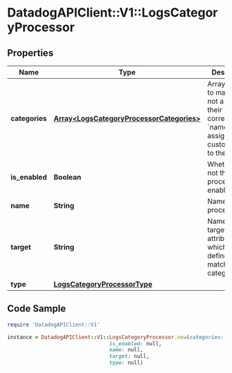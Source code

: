 # DatadogAPIClient::V1::LogsCategoryProcessor

## Properties

Name | Type | Description | Notes
------------ | ------------- | ------------- | -------------
**categories** | [**Array&lt;LogsCategoryProcessorCategories&gt;**](LogsCategoryProcessorCategories.md) | Array of filters to match or not a log and their corresponding &#x60;name&#x60;to assign a custom value to the log. | 
**is_enabled** | **Boolean** | Whether or not the processor is enabled. | [optional] [default to false]
**name** | **String** | Name of the processor. | [optional] 
**target** | **String** | Name of the target attribute which value is defined by the matching category. | 
**type** | [**LogsCategoryProcessorType**](LogsCategoryProcessorType.md) |  | 

## Code Sample

```ruby
require 'DatadogAPIClient::V1'

instance = DatadogAPIClient::V1::LogsCategoryProcessor.new(categories: [],
                                 is_enabled: null,
                                 name: null,
                                 target: null,
                                 type: null)
```


